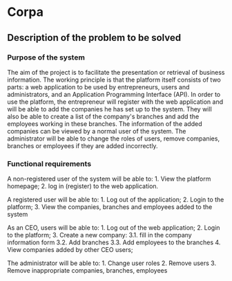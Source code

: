 # Corpa

## Description of the problem to be solved

### Purpose of the system

The aim of the project is to facilitate the presentation or retrieval of business information.
The working principle is that the platform itself consists of two parts: a web application to be used by entrepreneurs, users and administrators, and an Application Programming Interface (API).
In order to use the platform, the entrepreneur will register with the web application and will be able to add the companies he has set up to the system. They will also be able to create a list of the company's branches and add the employees working in these branches. The information of the added companies can be viewed by a normal user of the system. The administrator will be able to change the roles of users, remove companies, branches or employees if they are added incorrectly.

### Functional requirements

A non-registered user of the system will be able to: 1. View the platform homepage; 2. log in (register) to the web application.

A registered user will be able to: 1. Log out of the application; 2. Login to the platform; 3. View the companies, branches and employees added to the system

As an CEO, users will be able to: 1. Log out of the web application; 2. Login to the platform; 3. Create a new company:
3.1. fill in the company information form
3.2. Add branches
3.3. Add employees to the branches 4. View companies added by other CEO users;

The administrator will be able to: 1. Change user roles 2. Remove users 3. Remove inappropriate companies, branches, employees
